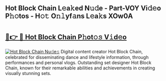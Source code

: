 ## Hot Block Chain L𝚎a𝚔ed N𝚞𝚍e - Part-VOY Vi𝚍𝚎o P𝚑𝚘tos - H𝚘𝚝 O𝚗𝚕yf𝚊ns L𝚎a𝚔s XOw0A

# <h2><a href="http://kfe4ce.oniu.top/?m=Hot+Block+Chain">🔗👉 🔴 Hot Block Chain P𝚑ot𝚘𝚜 V𝚒d𝚎o</a></h2>

[![Hot Block Chain Nu𝚍e𝚜](https://i.imgur.com/0qMVB7G.gif)](http://kfe4ce.oniu.top/?m=Hot+Block+Chain)
Digital content creator Hot Block Chain, celebrated for disseminating dance and lifestyle information, through performances and personal vlogs. Outstanding set designer Hot Block Chain, known for their remarkable abilities and achievements in creating visually stunning sets.  
